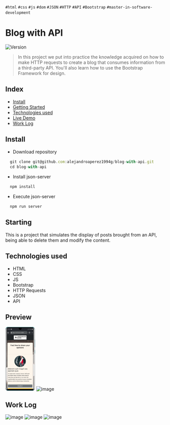 `#html` `#css` `#js` `#dom` `#JSON` `#HTTP` `#API` `#Bootstrap` `#master-in-software-development`

# Blog with API <!-- omit in toc -->

<p>
  <img alt="Version" src="https://img.shields.io/badge/version-2.0-blue.svg?cacheSeconds=2592000" />
</p>

> In this project we put into practice the knowledge acquired on how to make HTTP requests to create a blog that consumes information from a third-party API. You'll also learn how to use the Bootstrap Framework for design.

## Index <!-- omit in toc -->

- [Install](#install)
- [Getting Started](#starting)
- [Technologies used](#technologies-used)
- [Live Demo](#live-demo)
- [Work Log](#work-log)

## Install

- Download repository
```javascript
  git clone git@github.com:alejandroaperez1994g/blog-with-api.git
  cd blog-with-api
```

- Install json-server
```javascript
  npm install
```

- Execute json-server

```javascript
  npm run server
```

## Starting

This is a project that simulates the display of posts brought from an API, being able to delete them and modify the content.

## Technologies used

- HTML
- CSS
- JS
- Bootstrap
- HTTP Requests
- JSON
- API

## Preview

<img height="200" alt="image" src="./src/assets/images/demo-mobile.gif"> <img height="200" alt="image" src="./src/assets/images/demo.gif">

## Work Log

<img height="150" alt="image" src="https://user-images.githubusercontent.com/43146182/168497062-3e3549bc-87c0-4226-a4be-afd31a4b4598.png"> <img height="150" alt="image" src="https://user-images.githubusercontent.com/43146182/168497110-c8a8bda5-4d08-440c-93bd-fe1b14d29e2f.png"> <img height="150" alt="image" src="https://user-images.githubusercontent.com/43146182/168497123-3df22ce7-48ab-49f6-930c-08091aaa4bde.png">
